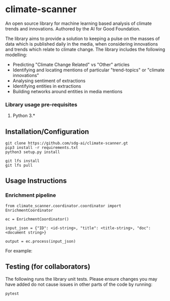 # climate-scanner
An open source library for machine learning based analysis of climate trends and innovations. Authored by the AI for Good Foundation.

The library aims to provide a solution to keeping a pulse on the masses of data which is published daily in the media,
when considering innovations and trends which relate to climate change. The library includes the following modelling:
- Predicting "Climate Change Related" vs "Other" articles
- Identifying and locating mentions of particular "trend-topics" or "climate innovations"
- Analysing sentiment of extractions
- Identifying entities in extractions
- Building networks around entities in media mentions

### Library usage pre-requisites 
1. Python 3.*

## Installation/Configuration

```
git clone https://github.com/sdg-ai/climate-scanner.gt
pip3 install -r requirements.txt
python3 setup.py install

git lfs install
git lfs pull
```

## Usage Instructions
### Enrichment pipeline

```
from climate_scanner.coordinator.coordinator import EnrichmentCoordinator

ec = EnrichmentCoordinator()

input_json = {"ID": <id-string>, "title": <title-string>, "doc": <document string>}

output = ec.process(input_json)
```

For example:


## Testing (for collaborators)
The following runs the library unit tests. Please ensure changes you may have added do not cause issues in
other parts of the code by running:
```
pytest
```
